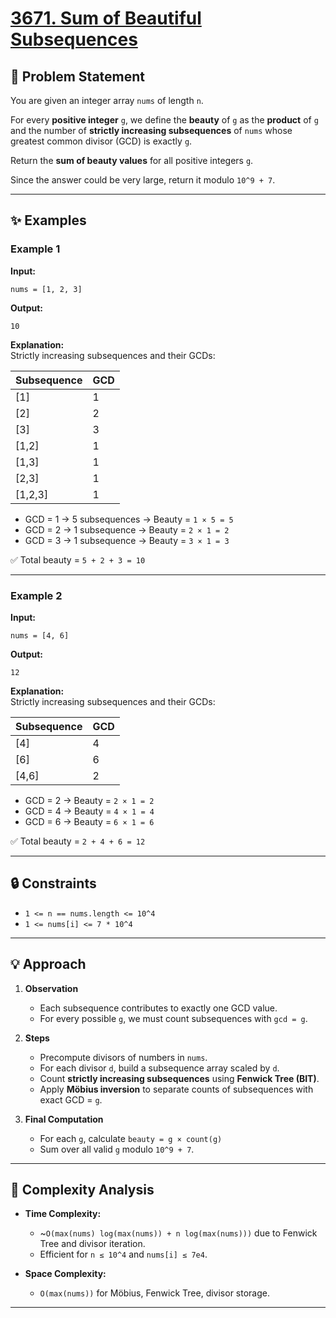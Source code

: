 # [3671. Sum of Beautiful Subsequences](https://leetcode.com/problems/sum-of-beautiful-subsequences/description/)

## 📌 Problem Statement
You are given an integer array `nums` of length `n`.

For every **positive integer** `g`, we define the **beauty** of `g` as the **product** of `g` and the number of **strictly increasing subsequences** of `nums` whose greatest common divisor (GCD) is exactly `g`.

Return the **sum of beauty values** for all positive integers `g`.

Since the answer could be very large, return it modulo `10^9 + 7`.

---

## ✨ Examples

### Example 1
**Input:**
```
nums = [1, 2, 3]
```
**Output:**
```
10
```

**Explanation:**  
Strictly increasing subsequences and their GCDs:

| Subsequence | GCD |
|-------------|-----|
| [1]         | 1   |
| [2]         | 2   |
| [3]         | 3   |
| [1,2]       | 1   |
| [1,3]       | 1   |
| [2,3]       | 1   |
| [1,2,3]     | 1   |

- GCD = 1 → 5 subsequences → Beauty = `1 × 5 = 5`  
- GCD = 2 → 1 subsequence → Beauty = `2 × 1 = 2`  
- GCD = 3 → 1 subsequence → Beauty = `3 × 1 = 3`  

✅ Total beauty = `5 + 2 + 3 = 10`

---

### Example 2
**Input:**
```
nums = [4, 6]
```
**Output:**
```
12
```

**Explanation:**  
Strictly increasing subsequences and their GCDs:

| Subsequence | GCD |
|-------------|-----|
| [4]         | 4   |
| [6]         | 6   |
| [4,6]       | 2   |

- GCD = 2 → Beauty = `2 × 1 = 2`  
- GCD = 4 → Beauty = `4 × 1 = 4`  
- GCD = 6 → Beauty = `6 × 1 = 6`  

✅ Total beauty = `2 + 4 + 6 = 12`

---

## 🔒 Constraints
- `1 <= n == nums.length <= 10^4`  
- `1 <= nums[i] <= 7 * 10^4`  

---

## 💡 Approach

1. **Observation**  
   - Each subsequence contributes to exactly one GCD value.  
   - For every possible `g`, we must count subsequences with `gcd = g`.  

2. **Steps**
   - Precompute divisors of numbers in `nums`.  
   - For each divisor `d`, build a subsequence array scaled by `d`.  
   - Count **strictly increasing subsequences** using **Fenwick Tree (BIT)**.  
   - Apply **Möbius inversion** to separate counts of subsequences with exact GCD = `g`.  

3. **Final Computation**  
   - For each `g`, calculate `beauty = g × count(g)`  
   - Sum over all valid `g` modulo `10^9 + 7`.

---

## 🧮 Complexity Analysis
- **Time Complexity:**  
  - ~`O(max(nums) log(max(nums)) + n log(max(nums)))` due to Fenwick Tree and divisor iteration.  
  - Efficient for `n ≤ 10^4` and `nums[i] ≤ 7e4`.

- **Space Complexity:**  
  - `O(max(nums))` for Möbius, Fenwick Tree, divisor storage.

---
